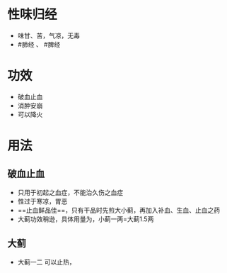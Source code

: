 # 性味归经
- 味甘、苦，气凉，无毒
- #肺经 、 #脾经 
# 功效
- 破血止血
- 消肿安崩
- 可以降火
# 用法
## 破血止血
- 只用于初起之血症，不能治久伤之血症
- 性过于寒凉，胃恶
- ==止血鲜品佳==，只有干品时先煎大小蓟，再加入补血、生血、止血之药
- 大蓟功效稍逊，具体用量为，小蓟一两=大蓟1.5两
## 大蓟
- 大蓟一二 可以止热，